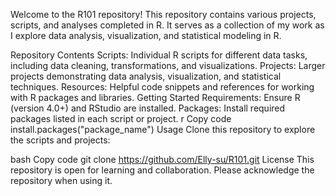 Welcome to the R101 repository! This repository contains various projects, scripts, and analyses completed in R. It serves as a collection of my work as I explore data analysis, visualization, and statistical modeling in R.

Repository Contents
Scripts: Individual R scripts for different data tasks, including data cleaning, transformations, and visualizations.
Projects: Larger projects demonstrating data analysis, visualization, and statistical techniques.
Resources: Helpful code snippets and references for working with R packages and libraries.
Getting Started
Requirements: Ensure R (version 4.0+) and RStudio are installed.
Packages: Install required packages listed in each script or project.
r
Copy code
install.packages("package_name")
Usage
Clone this repository to explore the scripts and projects:

bash
Copy code
git clone https://github.com/Elly-su/R101.git
License
This repository is open for learning and collaboration. Please acknowledge the repository when using it.
